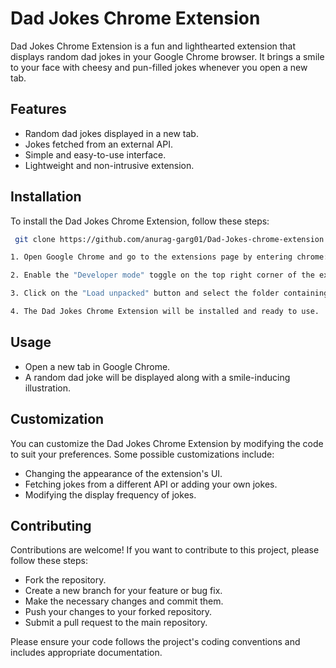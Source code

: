# Dad Jokes Chrome Extension

Dad Jokes Chrome Extension is a fun and lighthearted extension that displays random dad jokes in your Google Chrome browser. It brings a smile to your face with cheesy and pun-filled jokes whenever you open a new tab.



## Features

- Random dad jokes displayed in a new tab.
- Jokes fetched from an external API.
- Simple and easy-to-use interface.
- Lightweight and non-intrusive extension.


## Installation

To install the Dad Jokes Chrome Extension, follow these steps:

```bash
 git clone https://github.com/anurag-garg01/Dad-Jokes-chrome-extension.git
```



```bash
1. Open Google Chrome and go to the extensions page by entering chrome://extensions in the address bar.

2. Enable the "Developer mode" toggle on the top right corner of the extensions page.

3. Click on the "Load unpacked" button and select the folder containing the cloned/downloaded repository.

4. The Dad Jokes Chrome Extension will be installed and ready to use.
```

    
## Usage

- Open a new tab in Google Chrome.
- A random dad joke will be displayed along with a smile-inducing illustration.
## Customization

You can customize the Dad Jokes Chrome Extension by modifying the code to suit your preferences. Some possible customizations include:

- Changing the appearance of the extension's UI.
- Fetching jokes from a different API or adding your own jokes.
- Modifying the display frequency of jokes.
## Contributing

Contributions are welcome! If you want to contribute to this project, please follow these steps:

- Fork the repository.
- Create a new branch for your feature or bug fix.
- Make the necessary changes and commit them.
- Push your changes to your forked repository.
- Submit a pull request to the main repository.

Please ensure your code follows the project's coding conventions and includes appropriate documentation.


